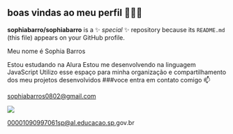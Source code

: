 ## boas vindas ao meu perfil 💙💙💙


**sophiabarro/sophiabarro** is a ✨ _special_ ✨ repository because its `README.md` (this file) appears on your GitHub profile.

Meu nome é Sophia Barros 

Estou estudando na Alura
Estou me desenvolvendo na linguagem JavaScript
Utilizo esse espaço para minha organização e compartilhamento dos meu projetos desenvolvidos
###voce entra em contato comigo 📫

sophiabarros0802@gmail.com


![](https://www.google.com/url?sa=i&url=https%3A%2F%2Fwww.redbubble.com%2Fi%2Fsticker%2FZb1-Kim-gyuvin-Kim-gyuvin-thinking-meme-by-Bubbleshop16%2F150934582.EJUG5&psig=AOvVaw0fGPwetVKvVUAta41ZDI7w&ust=1728994472073000&source=images&cd=vfe&opi=89978449&ved=0CBQQjRxqFwoTCNCNuqjsjYkDFQAAAAAdAAAAABAE)






00001090997061sp@al.educacao.sp,gov.br

